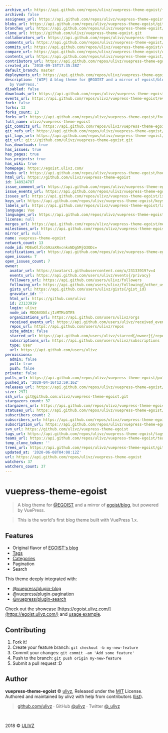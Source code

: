 ```yaml
---
archive_url: https://api.github.com/repos/ulivz/vuepress-theme-egoist/{archive_format}{/ref}
archived: false
assignees_url: https://api.github.com/repos/ulivz/vuepress-theme-egoist/assignees{/user}
blobs_url: https://api.github.com/repos/ulivz/vuepress-theme-egoist/git/blobs{/sha}
branches_url: https://api.github.com/repos/ulivz/vuepress-theme-egoist/branches{/branch}
clone_url: https://github.com/ulivz/vuepress-theme-egoist.git
collaborators_url: https://api.github.com/repos/ulivz/vuepress-theme-egoist/collaborators{/collaborator}
comments_url: https://api.github.com/repos/ulivz/vuepress-theme-egoist/comments{/number}
commits_url: https://api.github.com/repos/ulivz/vuepress-theme-egoist/commits{/sha}
compare_url: https://api.github.com/repos/ulivz/vuepress-theme-egoist/compare/{base}...{head}
contents_url: https://api.github.com/repos/ulivz/vuepress-theme-egoist/contents/{+path}
contributors_url: https://api.github.com/repos/ulivz/vuepress-theme-egoist/contributors
created_at: '2018-09-15T17:35:38Z'
default_branch: master
deployments_url: https://api.github.com/repos/ulivz/vuepress-theme-egoist/deployments
description: '[WIP] A blog theme for @EGOIST and a mirror of egoist/blog, but powered
  by VuePress.'
disabled: false
downloads_url: https://api.github.com/repos/ulivz/vuepress-theme-egoist/downloads
events_url: https://api.github.com/repos/ulivz/vuepress-theme-egoist/events
fork: false
forks: 13
forks_count: 13
forks_url: https://api.github.com/repos/ulivz/vuepress-theme-egoist/forks
full_name: ulivz/vuepress-theme-egoist
git_commits_url: https://api.github.com/repos/ulivz/vuepress-theme-egoist/git/commits{/sha}
git_refs_url: https://api.github.com/repos/ulivz/vuepress-theme-egoist/git/refs{/sha}
git_tags_url: https://api.github.com/repos/ulivz/vuepress-theme-egoist/git/tags{/sha}
git_url: git://github.com/ulivz/vuepress-theme-egoist.git
has_downloads: true
has_issues: true
has_pages: true
has_projects: true
has_wiki: true
homepage: https://egoist.ulivz.com/
hooks_url: https://api.github.com/repos/ulivz/vuepress-theme-egoist/hooks
html_url: https://github.com/ulivz/vuepress-theme-egoist
id: 148924787
issue_comment_url: https://api.github.com/repos/ulivz/vuepress-theme-egoist/issues/comments{/number}
issue_events_url: https://api.github.com/repos/ulivz/vuepress-theme-egoist/issues/events{/number}
issues_url: https://api.github.com/repos/ulivz/vuepress-theme-egoist/issues{/number}
keys_url: https://api.github.com/repos/ulivz/vuepress-theme-egoist/keys{/key_id}
labels_url: https://api.github.com/repos/ulivz/vuepress-theme-egoist/labels{/name}
language: Vue
languages_url: https://api.github.com/repos/ulivz/vuepress-theme-egoist/languages
license: null
merges_url: https://api.github.com/repos/ulivz/vuepress-theme-egoist/merges
milestones_url: https://api.github.com/repos/ulivz/vuepress-theme-egoist/milestones{/number}
mirror_url: null
name: vuepress-theme-egoist
network_count: 13
node_id: MDEwOlJlcG9zaXRvcnkxNDg5MjQ3ODc=
notifications_url: https://api.github.com/repos/ulivz/vuepress-theme-egoist/notifications{?since,all,participating}
open_issues: 7
open_issues_count: 7
owner:
  avatar_url: https://avatars1.githubusercontent.com/u/23133919?v=4
  events_url: https://api.github.com/users/ulivz/events{/privacy}
  followers_url: https://api.github.com/users/ulivz/followers
  following_url: https://api.github.com/users/ulivz/following{/other_user}
  gists_url: https://api.github.com/users/ulivz/gists{/gist_id}
  gravatar_id: ''
  html_url: https://github.com/ulivz
  id: 23133919
  login: ulivz
  node_id: MDQ6VXNlcjIzMTMzOTE5
  organizations_url: https://api.github.com/users/ulivz/orgs
  received_events_url: https://api.github.com/users/ulivz/received_events
  repos_url: https://api.github.com/users/ulivz/repos
  site_admin: false
  starred_url: https://api.github.com/users/ulivz/starred{/owner}{/repo}
  subscriptions_url: https://api.github.com/users/ulivz/subscriptions
  type: User
  url: https://api.github.com/users/ulivz
permissions:
  admin: false
  pull: true
  push: false
private: false
pulls_url: https://api.github.com/repos/ulivz/vuepress-theme-egoist/pulls{/number}
pushed_at: '2020-04-16T12:59:16Z'
releases_url: https://api.github.com/repos/ulivz/vuepress-theme-egoist/releases{/id}
size: 2971
ssh_url: git@github.com:ulivz/vuepress-theme-egoist.git
stargazers_count: 37
stargazers_url: https://api.github.com/repos/ulivz/vuepress-theme-egoist/stargazers
statuses_url: https://api.github.com/repos/ulivz/vuepress-theme-egoist/statuses/{sha}
subscribers_count: 2
subscribers_url: https://api.github.com/repos/ulivz/vuepress-theme-egoist/subscribers
subscription_url: https://api.github.com/repos/ulivz/vuepress-theme-egoist/subscription
svn_url: https://github.com/ulivz/vuepress-theme-egoist
tags_url: https://api.github.com/repos/ulivz/vuepress-theme-egoist/tags
teams_url: https://api.github.com/repos/ulivz/vuepress-theme-egoist/teams
temp_clone_token: ''
trees_url: https://api.github.com/repos/ulivz/vuepress-theme-egoist/git/trees{/sha}
updated_at: '2020-06-08T04:08:12Z'
url: https://api.github.com/repos/ulivz/vuepress-theme-egoist
watchers: 37
watchers_count: 37
---
```


# vuepress-theme-egoist

> A blog theme for [@EGOIST](https://github.com/egoist) and a mirror of [egoist/blog](https://github.com/egoist/blog), but powered by VuePress.

> This is the world's first blog theme built with VuePress 1.x.

## Features

- Original flavor of [EGOIST's blog](https://egoist.moe/)
- [Tags](https://egoist.ulivz.com/tag/)
- [Categories](https://egoist.ulivz.com/category/)
- Pagination
- Search

This theme deeply integrated with:

- [@vuepress/plugin-blog](https://vuepress.vuejs.org/plugin/official/plugin-blog.html)
- [@vuepress/plugin-pagination](https://vuepress.vuejs.org/plugin/official/plugin-pagination.html)
- [@vuepress/plugin-search](https://vuepress.vuejs.org/plugin/official/plugin-search.html)

Check out the showcase [https://egoist.ulivz.com/](https://egoist.ulivz.com/) and [usage example](example).

## Contributing

1. Fork it!
2. Create your feature branch: `git checkout -b my-new-feature`
3. Commit your changes: `git commit -am 'Add some feature'`
4. Push to the branch: `git push origin my-new-feature`
5. Submit a pull request :D

## Author

**vuepress-theme-egoist** © [ulivz](https://github.com/ULIVZ), Released under the [MIT](https://raw.githubusercontent.com/ULIVZ/vuepress-theme-egoist/master/LICENSE) License.<br>
Authored and maintained by ulivz with help from contributors ([list](https://github.com/ULIVZ/vuepress-theme-egoist/contributors)).

> [github.com/ulivz](https://github.com/ulivz) · GitHub [@ulivz](https://github.com/ULIVZ) · Twitter [@_ulivz](https://twitter.com/_ulivz)

<br>

2018 © [ULIVZ](https://github.com/ULIVZ)

